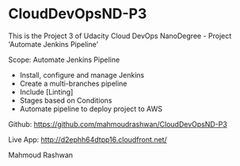 # CloudDevOpsND-P3
This is the Project 3 of Udacity Cloud DevOps NanoDegree - Project 'Automate Jenkins Pipeline'

Scope:
Automate Jenkins Pipeline
- Install, configure and manage Jenkins
- Create a multi-branches pipeline
- Include [Linting]
- Stages based on Conditions
- Automate pipeline to deploy project to AWS

Github:
https://github.com/mahmoudrashwan/CloudDevOpsND-P3

Live App:
http://d2ephh64dtpp16.cloudfront.net/

Mahmoud Rashwan
